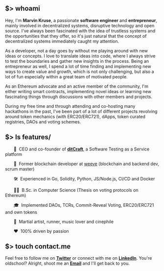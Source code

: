 ## $> whoami
Hey, I'm **Marvin Kruse**, a passionate **software engineer** and **entrepreneur**, mainly involved in decentralized systems, disruptive technology and open source. I've always been fascinated with the idea of trustless systems and the opportunities that they offer, so it's just natural that the concept of decentralized systems immediately caught my attention.

As a developer, not a day goes by without me playing around with new ideas or concepts. I love to translate ideas into code, where I always strive to test the boundaries and gather new insights in the process. Being an entrepreneur as well, I spend a lot of time finding and implementing new ways to create value and growth, which is not only challenging, but also a lot of fun  especially within a great team of motivated people.

As an Ethereum advocate and an active member of the community, I'm either writing smart contracts, implementing novel ideas or learning new fascinating things through discussions with other members and projects.

During my free time and through attending and co-hosting many hackathons in the past, I've been part of a lot of different projects revolving around token mechanics (with ERC20/ERC721), dApps, token curated registries, DAOs and voting schemes.

## $> ls features/

  🚀&nbsp;&nbsp;CEO and co-founder of [**ditCraft**](https://ditcraft.io), a Software Testing as a Service platform
  
  💼&nbsp;&nbsp;Former blockchain developer at [weeve](https://weeve.network) (blockchain and backend dev, scrum master)
  
  🛠&nbsp;&nbsp;Experienced in Go, Solidity, Python, JS/Node.js, CI/CD and Docker
  
  👨‍💻&nbsp;&nbsp;B.Sc. in Computer Science (Thesis on voting protocols on Ethereum)
  
  🎓&nbsp;&nbsp;Implemented DAOs, TCRs, Commit-Reveal Voting, ERC20/ERC721 and own tokens
  
  🥋&nbsp;&nbsp;Martial artist, runner, music lover and cinephile
  
  ❤️&nbsp;&nbsp;100% driven by passion

## $> touch contact.me
Feel free to follow me on [**Twitter**](https://twitter.com/pseudornd) or connect with me on [**LinkedIn**](https://linkedin.com/in/marvinkruse/). You're oldschool? Alright, shoot me an [**Email**](https://docs.google.com/forms/d/e/1FAIpQLScc2Opvvwi57HVEkTggU06DBbqTF7jI81KNGKY_0xKmQuWavA/viewform?hl=en) and I'll get back to you.
